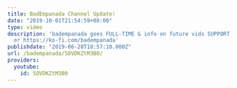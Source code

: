 ```yaml
---
title: BadEmpanada Channel Update!
date: "2019-10-01T21:54:59+08:00"
type: video
description: 'badempanada goes FULL-TIME & info on future vids SUPPORT ME: https://patreon.com/badempanada
  or https://ko-fi.com/badempanada'
publishdate: "2019-06-28T18:57:10.000Z"
url: /badempanada/5OVDKZtM3B0/
providers:
  youtube:
    id: 5OVDKZtM3B0
---
```

